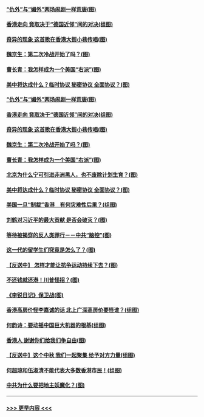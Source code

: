 #### [“仇外”与“媚外”两场闹剧一样荒唐(图)](../pages/p4/907689.md?t=09172133) 
#### [香港走向 竟取决于“德国近邻”间的对决(组图)](../pages/p4/907618.md?t=09172133) 
#### [奇异的现象 这首歌在香港大街小巷传唱(图)](../pages/p4/907583.md?t=09172133) 
#### [魏京生：第二次冷战开始了吗？(图)](../pages/p4/907581.md?t=09172133) 
#### [曹长青：我怎样成为一个美国“右派”(图)](../pages/p4/907580.md?t=09172133) 
#### [美中将达成什么？临时协议 秘密协议 全面协议？(图)](../pages/p4/907576.md?t=09172133) 
#### [“仇外”与“媚外”两场闹剧一样荒唐(图)](../pages/p4/907689.md?t=09172133) 
#### [香港走向 竟取决于“德国近邻”间的对决(组图)](../pages/p4/907618.md?t=09172133) 
#### [奇异的现象 这首歌在香港大街小巷传唱(图)](../pages/p4/907583.md?t=09172133) 
#### [魏京生：第二次冷战开始了吗？(图)](../pages/p4/907581.md?t=09172133) 
#### [曹长青：我怎样成为一个美国“右派”(图)](../pages/p4/907580.md?t=09172133) 
#### [北京为什么宁可引进非洲黑人，也不废除计划生育？(图)](../pages/p4/907577.md?t=09172133) 
#### [美中将达成什么？临时协议 秘密协议 全面协议？(图)](../pages/p4/907576.md?t=09172133) 
#### [美国一旦“制裁”香港　有何灾难性后果？(组图)](../pages/p4/907575.md?t=09172133) 
#### [刘鹤对习近平的最大贡献 是否会破灭？(图)](../pages/p4/907509.md?t=09172133) 
#### [等待被揭穿的反人类罪行－－中共“脑控”(图)](../pages/p4/907167.md?t=09172133) 
#### [这一代的留学生们究竟是怎么了？(图)](../pages/p4/907473.md?t=09172133) 
#### [【反送中】 怎样才能让抗争运动持续下去？(图)](../pages/p4/907466.md?t=09172133) 
#### [不还钱就还港！川普怪招？(图)](../pages/p4/907474.md?t=09172133) 
#### [《李锐日记》保卫战(图)](../pages/p4/907465.md?t=09172133) 
#### [香港高房价怪李嘉诚的话 北上广深高房价要怪谁？(组图)](../pages/p4/907471.md?t=09172133) 
#### [何韵诗：要动摇中国巨大机器的根基(组图)](../pages/p4/907469.md?t=09172133) 
#### [香港人 谢谢你们给我们争自由(图)](../pages/p4/907402.md?t=09172133) 
#### [【反送中】这个中秋 我们一起聚集 给予对方力量(组图)](../pages/p4/907401.md?t=09172133) 
#### [何超琼和伍淑清不能代表大多数香港市民！(组图)](../pages/p4/907398.md?t=09172133) 
#### [中共为什么要把地主妖魔化？(图)](../pages/p4/907397.md?t=09172133) 

----
#### [ >>> 更早内容 <<< ](../indexes/p4-earlier.md)
